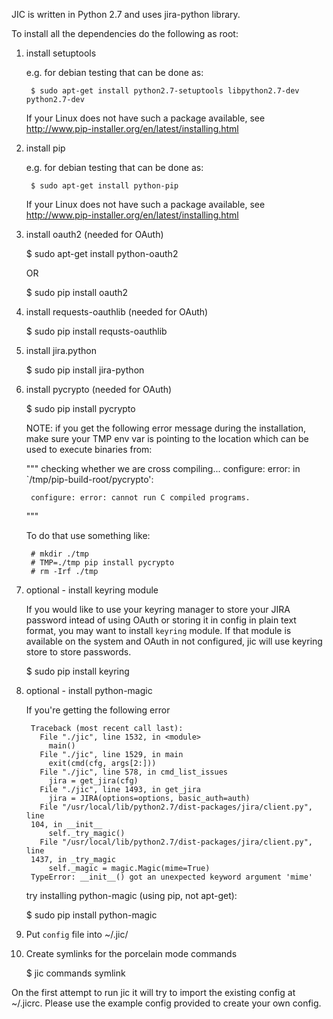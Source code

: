 JIC is written in Python 2.7 and uses jira-python library.

To install all the dependencies do the following as root:

1. install setuptools

    e.g. for debian testing that can be done as:

        $ sudo apt-get install python2.7-setuptools libpython2.7-dev python2.7-dev

    If your Linux does not have such a package available, see
    http://www.pip-installer.org/en/latest/installing.html


1. install pip

    e.g. for debian testing that can be done as:

        $ sudo apt-get install python-pip

    If your Linux does not have such a package available, see
    http://www.pip-installer.org/en/latest/installing.html


1. install oauth2 (needed for OAuth)

    $ sudo apt-get install python-oauth2

    OR

    $ sudo pip install oauth2


1. install requests-oauthlib (needed for OAuth)

    $ sudo pip install requsts-oauthlib


1. install jira.python

    $ sudo pip install jira-python


1. install pycrypto (needed for OAuth)

    $ sudo pip install pycrypto


    NOTE: if you get the following error message during the
    installation, make sure your TMP env var is pointing to the location
    which can be used to execute binaries from:

    """
        checking whether we are cross compiling... configure: error: in
            `/tmp/pip-build-root/pycrypto':

        configure: error: cannot run C compiled programs.

    """

    To do that use something like:

        # mkdir ./tmp
        # TMP=./tmp pip install pycrypto
        # rm -Irf ./tmp


1. optional - install keyring module

    If you would like to use your keyring manager to store your JIRA
    password intead of using OAuth or storing it in config in plain text
    format, you may want to install `keyring` module. If that module is
    available on the system and OAuth in not configured, jic will use
    keyring store to store passwords.

    $ sudo pip install keyring


1. optional - install python-magic

    If you're getting the following error

        Traceback (most recent call last):
          File "./jic", line 1532, in <module>
            main()
          File "./jic", line 1529, in main
            exit(cmd(cfg, args[2:]))
          File "./jic", line 578, in cmd_list_issues
            jira = get_jira(cfg)
          File "./jic", line 1493, in get_jira
            jira = JIRA(options=options, basic_auth=auth)
          File "/usr/local/lib/python2.7/dist-packages/jira/client.py", line
        104, in __init__
            self._try_magic()
          File "/usr/local/lib/python2.7/dist-packages/jira/client.py", line
        1437, in _try_magic
            self._magic = magic.Magic(mime=True)
        TypeError: __init__() got an unexpected keyword argument 'mime'

    try installing python-magic (using pip, not apt-get):

    $ sudo pip install python-magic


1. Put `config` file into ~/.jic/


1. Create symlinks for the porcelain mode commands

    $ jic commands symlink


On the first attempt to run jic it will try to import the existing
config at ~/.jicrc. Please use the example config provided to create
your own config.
